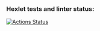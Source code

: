 ### Hexlet tests and linter status:
[![Actions Status](https://github.com/kolian181002/qa-engineer-project-84/workflows/hexlet-check/badge.svg)](https://github.com/kolian181002/qa-engineer-project-84/actions)